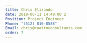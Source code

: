 ```yaml
---
title: Chris Elizondo
date: 2018-06-11 14:49:00 Z
Position: Project Engineer
Phone: "(512) 810-8588"
Email: chris@cuatroconsultants.com​​
order: 7
---
```


